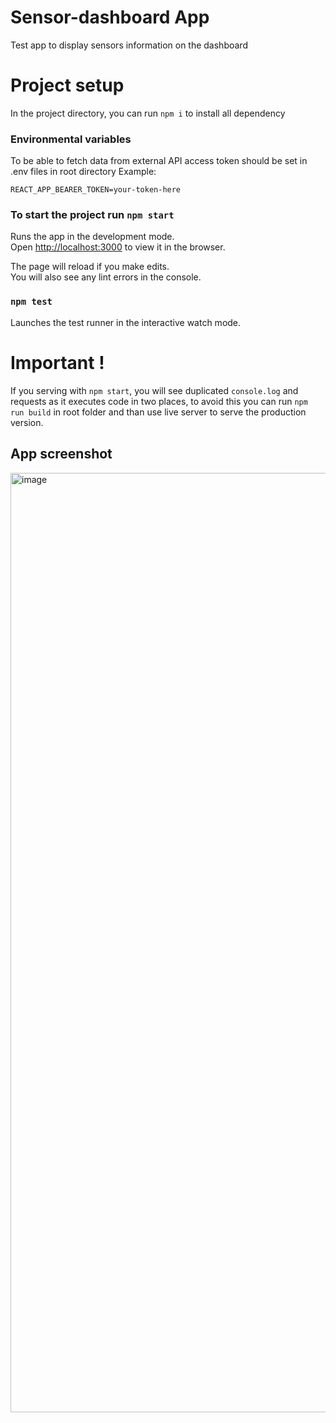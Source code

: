 # Sensor-dashboard App
Test app to display sensors information on the dashboard

# Project setup
In the project directory, you can run `npm i` to install all dependency

### Environmental variables
To be able to fetch data from external API access token should be set in .env files in root directory
Example:
```
REACT_APP_BEARER_TOKEN=your-token-here
``` 
### To start the project run `npm start`

Runs the app in the development mode.\
Open [http://localhost:3000](http://localhost:3000) to view it in the browser.

The page will reload if you make edits.\
You will also see any lint errors in the console.

### `npm test`

Launches the test runner in the interactive watch mode.

# Important !
If you serving with `npm start`, you will see duplicated `console.log` and requests as it executes code in two places, to avoid this you can run `npm run build` in root folder and than use live server to serve the production version.

## App screenshot
<img width="1503" alt="image" src="https://user-images.githubusercontent.com/38557835/190988292-ac2f8113-792b-4154-9c4f-d998851bd84a.png">
